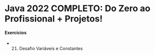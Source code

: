 # Java 2022 COMPLETO: Do Zero ao Profissional + Projetos!

#### Exercicios

+ 21. Desafio Variáveis e Constantes
